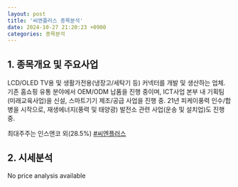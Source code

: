 ```yaml
---
layout: post
title: '씨엔플러스 종목분석'
date: 2024-10-27 21:20:23 +0900
categories: 종목분석
---
```


## 1. 종목개요 및 주요사업

LCD/OLED TV용 및 생활가전용(냉장고/세탁기 등) 커넥터를 개발 및 생산하는 업체. 기존 홈쇼핑 유통 분야에서 OEM/ODM 납품을 진행 중이며, ICT사업 본부 내 기획팀(미래교육사업)을 신설, 스마트기기 제조/공급 사업을 진행 중. 21년 피케이풍력 인수/합병을 시작으로, 재생에너지(풍력 및 태양광) 발전소 관련 사업(운송 및 설치업)도 진행 중.

최대주주는 인스앤코 외(28.5%)
[#씨엔플러스](#)

## 2. 시세분석

No price analysis available
